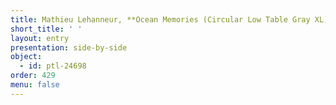 ```yaml
---
title: Mathieu Lehanneur, **Ocean Memories (Circular Low Table Gray XL)**
short_title: ' '
layout: entry
presentation: side-by-side
object:
  - id: ptl-24698
order: 429
menu: false
---
```

